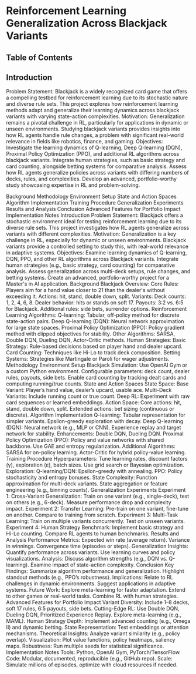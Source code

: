 # Reinforcement Learning Generalization Across Blackjack Variants

## Table of Contents

## Introduction

Problem Statement: Blackjack is a widely recognized card game that offers a compelling testbed for reinforcement learning due to its stochastic nature and diverse rule sets. This project explores how reinforcement learning methods adapt and generalize their learning dynamics across blackjack variants with varying state-action complexities.
Motivation: Generalization remains a pivotal challenge in RL, particularly for applications in dynamic or unseen environments. Studying blackjack variants provides insights into how RL agents handle rule changes, a problem with significant real-world relevance in fields like robotics, finance, and gaming.
Objectives:
Investigate the learning dynamics of Q-learning, Deep Q-learning (DQN), Proximal Policy Optimization (PPO), and additional RL algorithms across blackjack variants.
Integrate human strategies, such as basic strategy and card counting, alongside betting systems for comparative analysis.
Assess how RL agents generalize policies across variants with differing numbers of decks, rules, and complexities.
Develop an advanced, portfolio-worthy study showcasing expertise in RL and problem-solving.

Background
Methodology
Environment Setup
State and Action Spaces
Algorithm Implementation
Training Procedure
Generalization Experiments
Results and Analysis
Conclusion
Advanced Features for Portfolio Impact
Implementation Notes
Introduction
Problem Statement: Blackjack offers a stochastic environment ideal for testing reinforcement learning due to its diverse rule sets. This project investigates how RL agents generalize across variants with different complexities.
Motivation: Generalization is a key challenge in RL, especially for dynamic or unseen environments. Blackjack variants provide a controlled setting to study this, with real-world relevance in adaptive systems.
Objectives:
Examine learning dynamics of Q-learning, DQN, PPO, and other RL algorithms across Blackjack variants.
Integrate human strategies (e.g., basic strategy, card counting) for comparative analysis.
Assess generalization across multi-deck setups, rule changes, and betting systems.
Create an advanced, portfolio-worthy project for a Master's in AI application.
Background
Blackjack Overview:
Core Rules: Players aim for a hand value closer to 21 than the dealer's without exceeding it. Actions: hit, stand, double down, split.
Variants:
Deck counts: 1, 2, 4, 6, 8.
Dealer behavior: hits or stands on soft 17.
Payouts: 3:2 vs. 6:5 for Blackjack.
Additional rules: side bets, surrender options.
Reinforcement Learning Algorithms:
Q-learning: Tabular, off-policy method for discrete state-action pairs.
Deep Q-learning (DQN): Neural network approximation for large state spaces.
Proximal Policy Optimization (PPO): Policy gradient method with clipped objectives for stability.
Other Algorithms: SARSA, Double DQN, Dueling DQN, Actor-Critic methods.
Human Strategies:
Basic Strategy: Rule-based decisions based on player hand and dealer upcard.
Card Counting: Techniques like Hi-Lo to track deck composition.
Betting Systems: Strategies like Martingale or Paroli for wager adjustments.
Methodology
Environment Setup
Blackjack Simulation:
Use OpenAI Gym or a custom Python environment.
Configurable parameters: deck count, dealer rules, payouts, side bets.
Enable card counting by tracking dealt cards and computing running/true counts.
State and Action Spaces
State Space:
Base Variant: Player’s hand value, dealer’s upcard, usable ace.
Multi-Deck Variants: Include running count or true count.
Deep RL: Experiment with raw card sequences or learned embeddings.
Action Space:
Core actions: hit, stand, double down, split.
Extended actions: bet sizing (continuous or discrete).
Algorithm Implementation
Q-learning:
Tabular representation for simpler variants.
Epsilon-greedy exploration with decay.
Deep Q-learning (DQN):
Neural network (e.g., MLP or CNN).
Experience replay and target network for stability.
Enhancements: Double DQN, Dueling DQN.
Proximal Policy Optimization (PPO):
Policy and value networks with shared backbone.
Use GAE and entropy regularization.
Additional Algorithms:
SARSA for on-policy learning.
Actor-Critic for hybrid policy-value learning.
Training Procedure
Hyperparameters:
Tune learning rates, discount factors (γ), exploration (ε), batch sizes.
Use grid search or Bayesian optimization.
Exploration:
Q-learning/DQN: Epsilon-greedy with annealing.
PPO: Policy stochasticity and entropy bonuses.
State Complexity:
Function approximation for multi-deck variants.
State aggregation or feature engineering (e.g., binning counts).
Generalization Experiments
Experiment 1: Cross-Variant Generalization:
Train on one variant (e.g., single-deck), test on others (e.g., 6-deck).
Measure performance drop and complexity impact.
Experiment 2: Transfer Learning:
Pre-train on one variant, fine-tune on another.
Compare to training from scratch.
Experiment 3: Multi-Task Learning:
Train on multiple variants concurrently.
Test on unseen variants.
Experiment 4: Human Strategy Benchmark:
Implement basic strategy and Hi-Lo counting.
Compare RL agents to human benchmarks.
Results and Analysis
Performance Metrics:
Expected win rate (average return).
Variance in winnings.
Convergence time (episodes or steps).
Generalization Insights:
Quantify performance across variants.
Use learning curves and policy visualizations.
Analysis:
Discuss algorithm strengths (e.g., DQN vs. Q-learning).
Examine impact of state-action complexity.
Conclusion
Key Findings:
Summarize algorithm performance and generalization.
Highlight standout methods (e.g., PPO’s robustness).
Implications:
Relate to RL challenges in dynamic environments.
Suggest applications in adaptive systems.
Future Work:
Explore meta-learning for faster adaptation.
Extend to other games or real-world tasks.
Combine RL with human strategies.
Advanced Features for Portfolio Impact
Variant Diversity:
Include 1–8 decks, soft 17 rules, 6:5 payouts, side bets.
Cutting-Edge RL:
Use Double DQN, Dueling DQN, Prioritized Experience Replay.
Explore meta-learning (e.g., MAML).
Human Strategy Depth:
Implement advanced counting (e.g., Omega II) and dynamic betting.
State Representation:
Test embeddings or attention mechanisms.
Theoretical Insights:
Analyze variant similarity (e.g., policy overlap).
Visualization:
Plot value functions, policy heatmaps, saliency maps.
Robustness:
Run multiple seeds for statistical significance.
Implementation Notes
Tools: Python, OpenAI Gym, PyTorch/TensorFlow.
Code: Modular, documented, reproducible (e.g., GitHub repo).
Scale: Simulate millions of episodes, optimize with cloud resources if needed.
